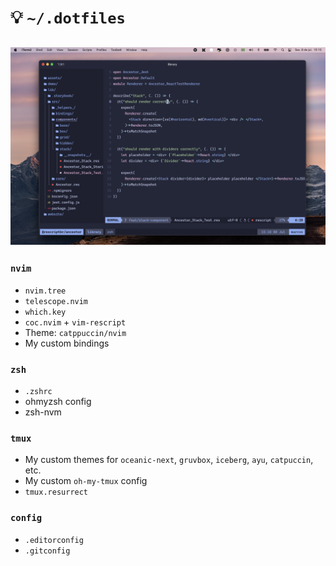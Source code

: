 # :bulb: `~/.dotfiles`
<h2 align="center">
  <img width="800" src="./__assets/preview-v4.png" />
  <br>
 </h2>

### `nvim`
  - `nvim.tree`
  - `telescope.nvim`
  - `which.key`
  - `coc.nvim` + `vim-rescript`
  - Theme: `catppuccin/nvim`
  - My custom bindings

### `zsh`
  - `.zshrc`
  - ohmyzsh config
  - zsh-nvm

### `tmux`
  - My custom themes for `oceanic-next`, `gruvbox`, `iceberg`, `ayu`, `catpuccin`, etc.
  - My custom `oh-my-tmux` config
  - `tmux.resurrect`

### `config`
  - `.editorconfig`
  - `.gitconfig`
